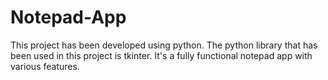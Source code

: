 # Notepad-App

This project has been developed using python.
The python library that has been used in this project is tkinter.
It's a fully functional notepad app with various features.
